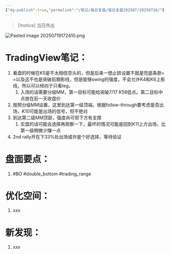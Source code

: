 ```yaml
---
{"dg-publish":true,"permalink":"/笔记/每日复盘/每日复盘202507/20250718/"}
---
```


>[!notice] 当日外出



![Pasted image 20250719172410.png](/img/user/%E5%9B%BE%E7%89%87%E5%AD%98%E6%94%BE%E5%9C%B0/Pasted%20image%2020250719172410.png)
# TradingView笔记：
1. 看盘的时候在K5是不太相信空头的，但是后来一想止损设置不就是兜底条款= =以及这不也是突破前期影线，但是能够swing的强度，不会允许K4和K6上影线，所以可以倾向于只看leg。
	1. 入场的话需要分级MM，第一目标可能给突破7/17 K58低点。第二目标中点放在前一天收盘价
2. 按照分级MM设置，这里到达第一级顶端。根据follow-through要考虑是否出场，K10可能是出场的信号，但不绝对
3. 到达第二级MM顶部，强度尚可但下方有支撑
	1. 实盘的话可能会选择再观察一下，最坏的情况可能是回到K11上方出场，比第一级稍微少赚一点
4. 2nd rally开在下33%处出场或许是个好选择，等待验证
# 盘面要点：
1. #BO #double_bottom #trading_range 
# 优化空间：
1. xxx
# 新发现：
1. xxx